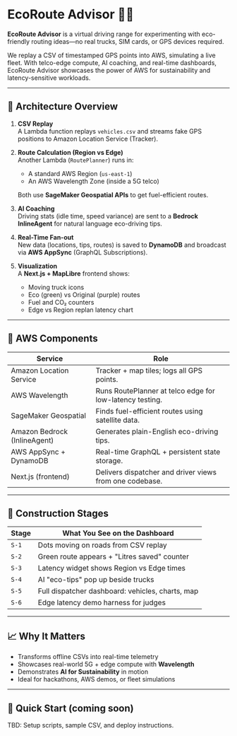 # EcoRoute Advisor 🚚🌱

**EcoRoute Advisor** is a virtual driving range for experimenting with eco-friendly routing ideas—no real trucks, SIM cards, or GPS devices required.

We replay a CSV of timestamped GPS points into AWS, simulating a live fleet. With telco-edge compute, AI coaching, and real-time dashboards, EcoRoute Advisor showcases the power of AWS for sustainability and latency-sensitive workloads.

---

## 📡 Architecture Overview

1. **CSV Replay**  
   A Lambda function replays `vehicles.csv` and streams fake GPS positions to Amazon Location Service (Tracker).

2. **Route Calculation (Region vs Edge)**  
   Another Lambda (`RoutePlanner`) runs in:
   - A standard AWS Region (`us-east-1`)
   - An AWS Wavelength Zone (inside a 5G telco)

   Both use **SageMaker Geospatial APIs** to get fuel-efficient routes.

3. **AI Coaching**  
   Driving stats (idle time, speed variance) are sent to a **Bedrock InlineAgent** for natural language eco-driving tips.

4. **Real-Time Fan-out**  
   New data (locations, tips, routes) is saved to **DynamoDB** and broadcast via **AWS AppSync** (GraphQL Subscriptions).

5. **Visualization**  
   A **Next.js + MapLibre** frontend shows:
   - Moving truck icons
   - Eco (green) vs Original (purple) routes
   - Fuel and CO₂ counters
   - Edge vs Region replan latency chart

---

## 🧩 AWS Components

| Service                     | Role                                                                 |
|----------------------------|----------------------------------------------------------------------|
| Amazon Location Service     | Tracker + map tiles; logs all GPS points.                            |
| AWS Wavelength              | Runs RoutePlanner at telco edge for low-latency testing.             |
| SageMaker Geospatial        | Finds fuel-efficient routes using satellite data.                    |
| Amazon Bedrock (InlineAgent)| Generates plain-English eco-driving tips.                            |
| AWS AppSync + DynamoDB      | Real-time GraphQL + persistent state storage.                        |
| Next.js (frontend)          | Delivers dispatcher and driver views from one codebase.              |

---

## 🧪 Construction Stages

| Stage         | What You See on the Dashboard                                  |
|---------------|---------------------------------------------------------------|
| `S-1`         | Dots moving on roads from CSV replay                          |
| `S-2`         | Green route appears + "Litres saved" counter                  |
| `S-3`         | Latency widget shows Region vs Edge times                     |
| `S-4`         | AI "eco-tips" pop up beside trucks                           |
| `S-5`         | Full dispatcher dashboard: vehicles, charts, map              |
| `S-6`         | Edge latency demo harness for judges                          |

---

## 📈 Why It Matters

- Transforms offline CSVs into real-time telemetry
- Showcases real-world 5G + edge compute with **Wavelength**
- Demonstrates **AI for Sustainability** in motion
- Ideal for hackathons, AWS demos, or fleet simulations

---

## 🚀 Quick Start (coming soon)
TBD: Setup scripts, sample CSV, and deploy instructions.

